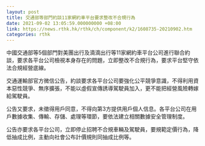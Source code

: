 ```yaml
---
layout: post
title: 交通部等部門約談11家網約車平台要求整改不合規行為
date: 2021-09-02 13:05:59.000000000 +08:00
link: https://news.rthk.hk/rthk/ch/component/k2/1608735-20210902.htm
categories: rthk
---
```


中國交通部等5個部門對美團出行及滴滴出行等11家網約車平台公司進行聯合約談，要求各平台公司檢視本身存在的問題，立即整改不合規行為，要求平台堅守依法合規經營底線。

交通運輸部官方微信公告，約談要求各平台公司要強化公平競爭意識，不得利用資本惡性競爭、無序擴張，不能以虛假宣傳誘導駕駛員加入，更不能把經營風險轉嫁給駕駛員。

公告又要求，未徵得用戶同意，不得向第3方提供用戶個人信息。各平台公司在用戶數據收集、傳輸、存儲、處理等環節，要依法建立相關數據安全管理制度。

公告亦要求各平台公司，立即停止招聘不合規車輛及駕駛員，要規範定價行為，降低抽成比例，主動向社會公布計價規則同抽成比例等。
